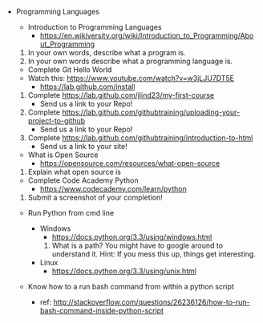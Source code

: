 
* Programming Languages
   * Introduction to Programming Languages
      * https://en.wikiversity.org/wiki/Introduction_to_Programming/About_Programming
   1. In your own words, describe what a program is.
   2. In your own words describe what a programming language is.
       
      
   * Complete Git Hello World
   * Watch this: https://www.youtube.com/watch?v=w3jLJU7DT5E
      * https://lab.github.com/install
   1. Complete https://lab.github.com/jlind23/my-first-course
      * Send us a link to your Repo!
   2. Complete https://lab.github.com/githubtraining/uploading-your-project-to-github
      * Send us a link to your Repo!
   3. Complete https://lab.github.com/githubtraining/introduction-to-html
      * Send us a link to your site!
   
      
   * What is Open Source
      * https://opensource.com/resources/what-open-source
   1. Explain what open source is

   * Complete Code Academy Python
      * https://www.codecademy.com/learn/python
   1. Submit a screenshot of your completion!
      
   * Run Python from cmd line
       * Windows
          * https://docs.python.org/3.3/using/windows.html
          1. What is a path? You might have to google around to understand it. Hint: If you mess this up, things get interesting.
       * Linux
          * https://docs.python.org/3.3/using/unix.html
       
   
   * Know how to a run bash command from within a python script
       * ref: http://stackoverflow.com/questions/26236126/how-to-run-bash-command-inside-python-script
